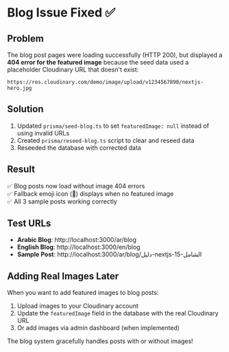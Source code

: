 # Blog Issue Fixed ✅

## Problem
The blog post pages were loading successfully (HTTP 200), but displayed a **404 error for the featured image** because the seed data used a placeholder Cloudinary URL that doesn't exist:
```
https://res.cloudinary.com/demo/image/upload/v1234567890/nextjs-hero.jpg
```

## Solution
1. Updated `prisma/seed-blog.ts` to set `featuredImage: null` instead of using invalid URLs
2. Created `prisma/reseed-blog.ts` script to clear and reseed data
3. Reseeded the database with corrected data

## Result
✅ Blog posts now load without image 404 errors  
✅ Fallback emoji icon (📝) displays when no featured image  
✅ All 3 sample posts working correctly

## Test URLs
- **Arabic Blog**: http://localhost:3000/ar/blog
- **English Blog**: http://localhost:3000/en/blog
- **Sample Post**: http://localhost:3000/ar/blog/دليل-nextjs-15-الشامل

## Adding Real Images Later
When you want to add featured images to blog posts:
1. Upload images to your Cloudinary account
2. Update the `featuredImage` field in the database with the real Cloudinary URL
3. Or add images via admin dashboard (when implemented)

The blog system gracefully handles posts with or without images!


